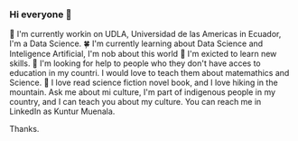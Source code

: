 ### Hi everyone 👋

:boy: I'm currently workin on UDLA, Universidad de las Americas in Ecuador, I'm a Data Science.
:four_leaf_clover: I'm currently learning about Data Science and Inteligence Artificial, I'm nob about this world
:maple_leaf: I'm exicted to learn new skills.
:dog: I'm looking for help to people who they don't have acces to education in my countri. I would love to teach them about matemathics and Science.
:book: I love read science fiction novel book, and I love hiking in the mountain.
Ask me about mi culture, I'm part of indigenous people in my country, and I can teach you about my culture.
You can reach me in LinkedIn as Kuntur Muenala.

Thanks.

<!--
**Kuntur-Mallku/Kuntur-Mallku** is a ✨ _special_ ✨ repository because its `README.md` (this file) appears on your GitHub profile.

- 🔭 I’m currently working on ...
- 🌱 I’m currently learning ...
- 👯 I’m looking to collaborate on ...
- 🤔 I’m looking for help with ...
- 💬 Ask me about ...
- 📫 How to reach me: ...
- 😄 Pronouns: ...
- ⚡ Fun fact: ...
-->
